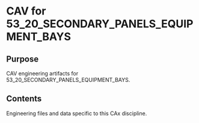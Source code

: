 # CAV for 53_20_SECONDARY_PANELS_EQUIPMENT_BAYS

## Purpose
CAV engineering artifacts for 53_20_SECONDARY_PANELS_EQUIPMENT_BAYS.

## Contents
Engineering files and data specific to this CAx discipline.
